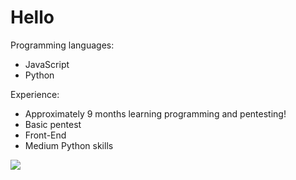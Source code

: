 
# Hello

Programming languages:

- JavaScript
- Python

Experience:

- Approximately 9 months learning programming and pentesting!
- Basic pentest
- Front-End
- Medium Python skills

![](https://c.tenor.com/ySwQMebotwsAAAAd/pixel-art.gif)
